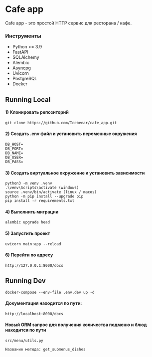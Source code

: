 # Cafe app

Cafe app - это простой HTTP сервис для ресторана / кафе.

### Инструменты

- Python >= 3.9
- FastAPI
- SQLAlchemy
- Alembic 
- Asyncpg 
- Uvicorn 
- PostgreSQL
- Docker

## Running Local
#### 1) Клонировать репозиторий 

    git clone https://github.com/Icebeear/cafe_app.git


#### 2) Создать .env файл и установить переменные окружения

    DB_HOST=
    DB_PORT=
    DB_NAME=
    DB_USER=
    DB_PASS=


#### 3) Создать виртуальное окружение и установить зависимости

    python3 -m venv .venv
    .\venv\Scripts\activate (windows)
    source .venv/bin/activate (linux / macos)
    python -m pip install --upgrade pip
    pip install -r requirements.txt


#### 4) Выполнить миграции 
    alembic upgrade head


#### 5) Запустить проект 
    uvicorn main:app --reload


#### 6) Перейти по адресу
    http://127.0.0.1:8000/docs


## Running Dev
    docker-compose --env-file .env.dev up -d

#### Документация находится по пути:
    http://localhost:8000/docs

#### Новый ORM запрос для получения количества подменю и блюд находится по пути 
    src/menu/utils.py 
    
    Название метода: get_submenus_dishes
    